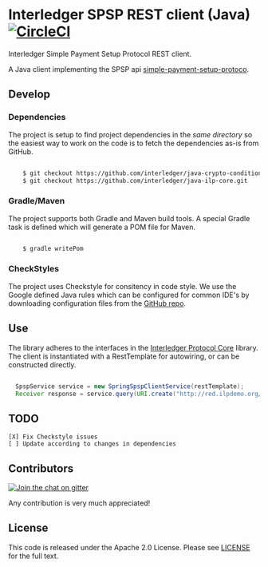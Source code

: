 # Interledger SPSP REST client (Java) [![CircleCI](https://circleci.com/gh/interledger/java-spsp-client-spring.svg?style=svg)](https://circleci.com/gh/interledger/java-spsp-client-spring)

Interledger Simple Payment Setup Protocol REST client.

A Java client implementing the SPSP api [simple-payment-setup-protoco](https://github.com/interledger/rfcs/blob/master/0009-simple-payment-setup-protocol/0009-simple-payment-setup-protocol.md).

## Develop

### Dependencies

The project is setup to find project dependencies in the _same directory_ so the easiest way to work on the code is to fetch the dependencies as-is from GitHub.

```bash

    $ git checkout https://github.com/interledger/java-crypto-conditions.git
    $ git checkout https://github.com/interledger/java-ilp-core.git

```

### Gradle/Maven

The project supports both Gradle and Maven build tools. A special Gradle task is defined which will generate a POM file for Maven.

```bash

    $ gradle writePom

```

### CheckStyles

The project uses Checkstyle for consitency in code style. We use the Google defined Java rules which can be configured for common IDE's by downloading configuration files from the [GitHub repo](https://github.com/google/styleguide).

## Use

The library adheres to the interfaces in the [Interledger Protocol Core](https://github.com/interledger/java-ilp-core) library. The client is instantiated with a RestTemplate for autowiring, or can be constructed directly.

```java

  SpspService service = new SpringSpspClientService(restTemplate);
  Receiver response = service.query(URI.create("http://red.ilpdemo.org/api/receivers/alice"));

```

## TODO

    [X] Fix Checkstyle issues
    [ ] Update according to changes in dependencies

## Contributors

[![Join the chat on gitter][gitter-image]][gitter-url]

[gitter-url]: https://gitter.im/interledger/java
[gitter-image]: https://badges.gitter.im/interledger/java.svg

Any contribution is very much appreciated!

## License

This code is released under the Apache 2.0 License. Please see [LICENSE](LICENSE) for the full text.
